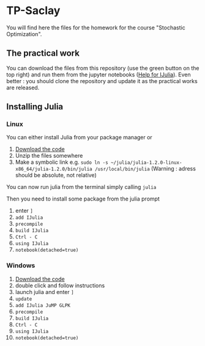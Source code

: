 # TP-Saclay

You will find here the files for the homework for the course "Stochastic Optimization".

## The practical work

You can download the files from this repository (use the green button on the top right)
and run them from the jupyter notebooks ([Help for IJulia](https://github.com/JuliaLang/IJulia.jl)). 
Even better : you should clone the repository and update it as the practical works are released.

## Installing Julia

### Linux

You can either install Julia from your package manager or
1. [Download the code](https://julialang.org/downloads/index.html)
2. Unzip the files somewhere
3. Make a symbolic link e.g. `sudo ln -s ~/julia/julia-1.2.0-linux-x86_64/julia-1.2.0/bin/julia /usr/local/bin/julia` (Warning : adress should be absolute, not relative)

You can now run julia from the terminal simply calling `julia`

Then you need to install some package from the julia prompt
1. enter `]`
2. `add IJulia`
3. `precompile`
4. `build IJulia`
5. `Ctrl - C`
6. `using IJulia`
7. `notebook(detached=true)`

### Windows 

1. [Download the code](https://julialang.org/downloads/index.html)
2. double click and follow instructions
3. launch julia and enter `]`
4. `update`
5. `add IJulia JuMP GLPK`
6. `precompile`
7. `build IJulia` 
8. `Ctrl - C`
9. `using IJulia`
10. `notebook(detached=true)`


